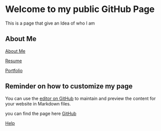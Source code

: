# Welcome to my public GitHub Page
This is a page that give an Idea of who I am

## About Me

[About Me](aboutme.md)

[Resume](Resume.md)

[Portfolio](portfolio.md)





## Reminder on how to customize my page
You can use the [editor on GitHub](https://github.com/jzm6677/Jay_Site/edit/master/docs/index.md) to maintain and preview the content for your website in Markdown files.

you can find the page here [GitHub](https://jzm6677.github.io/Jay_Site/)

[Help](Help.md)

